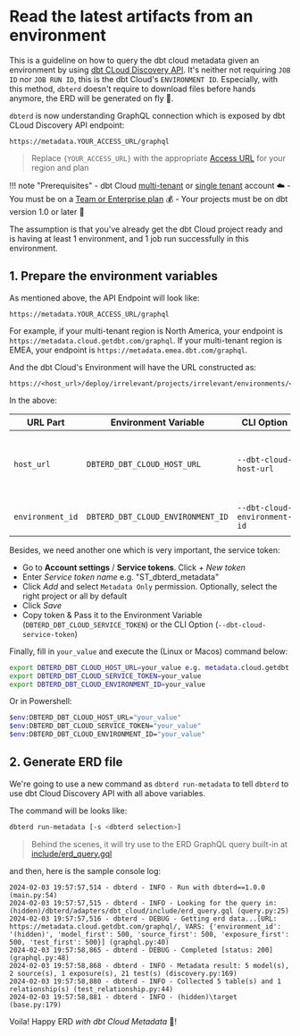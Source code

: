 # Read the latest artifacts from an environment

This is a guideline on how to query the dbt cloud metadata given an environment by using [dbt CLoud Discovery API](https://docs.getdbt.com/docs/dbt-cloud-apis/discovery-api). It's neither not requiring `JOB ID` nor `JOB RUN ID`, this is the dbt Cloud's `ENVIRONMENT ID`. Especially, with this method, `dbterd` doesn't require to download files before hands anymore, the ERD will be generated on fly 🚀.

`dbterd` is now understanding GraphQL connection which is exposed by dbt CLoud Discovery API endpoint:

```log
https://metadata.YOUR_ACCESS_URL/graphql
```

> Replace `{YOUR_ACCESS_URL}` with the appropriate [Access URL](https://docs.getdbt.com/docs/cloud/about-cloud/regions-ip-addresses) for your region and plan

!!! note "Prerequisites"
    - dbt Cloud [multi-tenant](https://docs.getdbt.com/docs/cloud/about-cloud/tenancy#multi-tenant) or [single tenant](https://docs.getdbt.com/docs/cloud/about-cloud/tenancy#single-tenant) account ☁️
    - You must be on a [Team or Enterprise plan](https://www.getdbt.com/pricing/) 💰
    - Your projects must be on dbt version 1.0 or later 🏃

The assumption is that you've already get the dbt Cloud project ready and is having at least 1 environment, and 1 job run successfully in this environment.

## 1. Prepare the environment variables

As mentioned above, the API Endpoint will look like:

```log
https://metadata.YOUR_ACCESS_URL/graphql
```

For example, if your multi-tenant region is North America, your endpoint is `https://metadata.cloud.getdbt.com/graphql`. If your multi-tenant region is EMEA, your endpoint is `https://metadata.emea.dbt.com/graphql`.

And the dbt Cloud's Environment will have the URL constructed as:

```log
https://<host_url>/deploy/irrelevant/projects/irrelevant/environments/<environment_id>
```

In the above:

| URL Part          | Environment Variable            | CLI Option                | Description                                                               |
|-------------------|---------------------------------|---------------------------|---------------------------------------------------------------------------|
| `host_url`        | `DBTERD_DBT_CLOUD_HOST_URL` | `--dbt-cloud-host-url` | Host URL (also known as [Access URL](https://docs.getdbt.com/docs/cloud/about-cloud/regions-ip-addresses)) with prefix of `metadata.` |
| `environment_id`  | `DBTERD_DBT_CLOUD_ENVIRONMENT_ID` | `--dbt-cloud-environment-id` | dbt Cloud environment ID |

Besides, we need another one which is very important, the service token:

- Go to **Account settings** / **Service tokens**. Click _+ New token_
- Enter _Service token name_ e.g. "ST_dbterd_metadata"
- Click _Add_ and select `Metadata Only` permission. Optionally, select the right project or all by default
- Click _Save_
- Copy token & Pass it to the Environment Variable (`DBTERD_DBT_CLOUD_SERVICE_TOKEN`) or the CLI Option (`--dbt-cloud-service-token`)

Finally, fill in `your_value` and execute the (Linux or Macos) command below:

```bash
export DBTERD_DBT_CLOUD_HOST_URL=your_value e.g. metadata.cloud.getdbt.com
export DBTERD_DBT_CLOUD_SERVICE_TOKEN=your_value
export DBTERD_DBT_CLOUD_ENVIRONMENT_ID=your_value
```

Or in Powershell:

```bash
$env:DBTERD_DBT_CLOUD_HOST_URL="your_value"
$env:DBTERD_DBT_CLOUD_SERVICE_TOKEN="your_value"
$env:DBTERD_DBT_CLOUD_ENVIRONMENT_ID="your_value"
```

## 2. Generate ERD file

We're going to use a new command as `dbterd run-metadata` to tell `dbterd` to use dbt Cloud Discovery API with all above variables.

The command will be looks like:

```bash
dbterd run-metadata [-s <dbterd selection>]
```

> Behind the scenes, it will try use to the ERD GraphQL query built-in at [include/erd_query.gql](https://github.com/datnguye/dbterd/tree/main/dbterd/adapters/dbt_cloud/include/erd_query.gql)

and then, here is the sample console log:

```log
2024-02-03 19:57:57,514 - dbterd - INFO - Run with dbterd==1.0.0 (main.py:54)
2024-02-03 19:57:57,515 - dbterd - INFO - Looking for the query in: (hidden)/dbterd/adapters/dbt_cloud/include/erd_query.gql (query.py:25)
2024-02-03 19:57:57,516 - dbterd - DEBUG - Getting erd data...[URL: https://metadata.cloud.getdbt.com/graphql/, VARS: {'environment_id': '(hidden)', 'model_first': 500, 'source_first': 500, 'exposure_first': 500, 'test_first': 500}] (graphql.py:40)
2024-02-03 19:57:58,865 - dbterd - DEBUG - Completed [status: 200] (graphql.py:48)
2024-02-03 19:57:58,868 - dbterd - INFO - Metadata result: 5 model(s), 2 source(s), 1 exposure(s), 21 test(s) (discovery.py:169)
2024-02-03 19:57:58,880 - dbterd - INFO - Collected 5 table(s) and 1 relationship(s) (test_relationship.py:44)
2024-02-03 19:57:58,881 - dbterd - INFO - (hidden)\target (base.py:179)
```


Voila! Happy ERD _with dbt Cloud Metadata_ 🎉!
